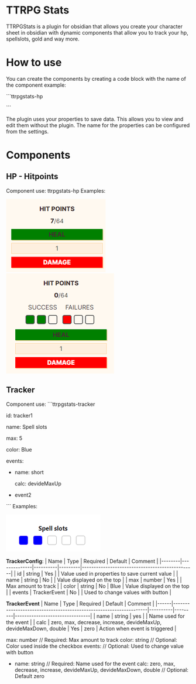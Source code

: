 # TTRPG Stats 
TTRPGStats is a plugin for obsidian that allows you create your character sheet in obsidian with dynamic components that allow you to track your hp, spellslots, gold and way more.

# How to use
You can create the components by creating a code block with the name of the component example:

 \```ttrpgstats-hp

 \```

 The plugin uses your properties to save data. This allows you to view and edit them without the plugin. The name for the properties can be configured from the settings.

# Components
## HP - Hitpoints
Component use: ttrpgstats-hp
Examples:

![hp component](docs/resources/images/hp.png)
![hp with death save componenent](docs/resources/images/hp-deathsaves.png)


## Tracker
Component use:
\```ttrpgstats-tracker

id: tracker1 

name: Spell slots

max: 5 

color: Blue

events:

  - name: short

    calc: devideMaxUp

  - event2

\```
Examples:

![tracker](docs/resources/images/tracker.png)

**TrackerConfig**:
| Name   | Type         | Required | Default | Comment                                        |
|--------|--------------|----------|---------|------------------------------------------------|
| id     | string       | Yes      |         | Value used in properties to save current value |
| name   | string       | No       |         | Value displayed on the top                     |
| max    | number       | Yes      |         | Max amount to track                            |
| color  | string       | No       | Blue    | Value displayed on the top                     |
| events | TrackerEvent | No       |         | Used to change values with button              |

**TrackerEvent**
| Name | Type                                                              | Required | Default | Comment                        |
|------|-------------------------------------------------------------------|----------|---------|--------------------------------|
| name | string                                                            | yes      |         | Name used for the event        |
| calc | zero, max, decrease, increase, devideMaxUp, devideMaxDown, double | Yes      | zero    | Action when event is triggered |

max: number // Required: Max amount to track
color: string // Optional: Color used inside the checkbox
events: // Optional: Used to change value with button
  - name: string // Required: Name used for the event
    calc: zero, max, decrease, increase, devideMaxUp, devideMaxDown, double // Optional: Default zero 